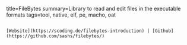 title=FileBytes
summary=Library to read and edit files in the executable formats
tags=tool, native, elf, pe, macho, oat
~~~~~~

[Website](https://scoding.de/filebytes-introduction) | [Github](https://github.com/sashs/filebytes/)

